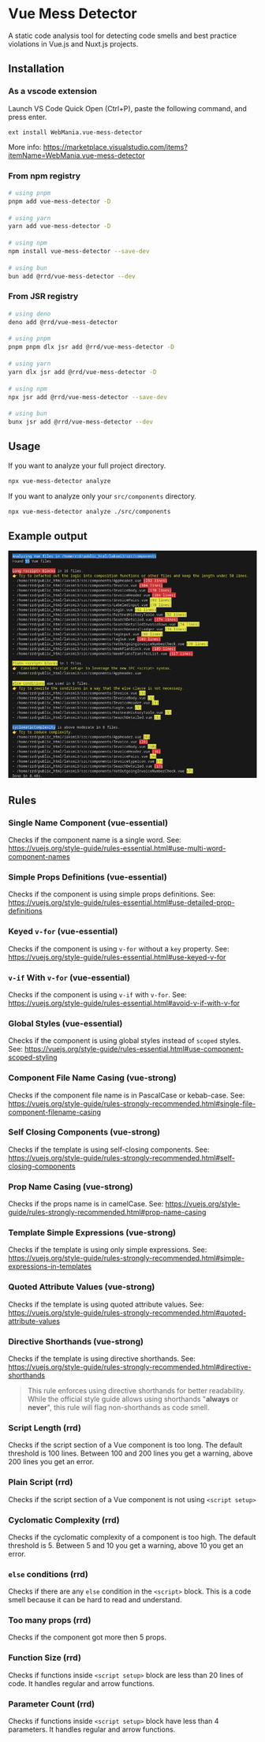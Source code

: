 # Vue Mess Detector

A static code analysis tool for detecting code smells and best practice violations in Vue.js and Nuxt.js projects.

## Installation

### As a vscode extension

Launch VS Code Quick Open (Ctrl+P), paste the following command, and press enter.

```
ext install WebMania.vue-mess-detector
```

More info: https://marketplace.visualstudio.com/items?itemName=WebMania.vue-mess-detector

### From npm registry

```bash
# using pnpm
pnpm add vue-mess-detector -D

# using yarn
yarn add vue-mess-detector -D

# using npm
npm install vue-mess-detector --save-dev

# using bun
bun add @rrd/vue-mess-detector --dev
```

### From JSR registry

```bash
# using deno
deno add @rrd/vue-mess-detector

# using pnpm
pnpm pnpm dlx jsr add @rrd/vue-mess-detector -D

# using yarn
yarn dlx jsr add @rrd/vue-mess-detector -D

# using npm
npx jsr add @rrd/vue-mess-detector --save-dev

# using bun
bunx jsr add @rrd/vue-mess-detector --dev
```

## Usage

If you want to analyze your full project directory.

```bash
npx vue-mess-detector analyze
```

If you want to analyze only your `src/components` directory.

```bash
npx vue-mess-detector analyze ./src/components
```

## Example output

![Output Image](output.png)

## Rules

### Single Name Component (vue-essential)

Checks if the component name is a single word.
See: https://vuejs.org/style-guide/rules-essential.html#use-multi-word-component-names

### Simple Props Definitions (vue-essential)

Checks if the component is using simple props definitions.
See: https://vuejs.org/style-guide/rules-essential.html#use-detailed-prop-definitions

### Keyed `v-for` (vue-essential)

Checks if the component is using `v-for` without a `key` property.
See: https://vuejs.org/style-guide/rules-essential.html#use-keyed-v-for

### `v-if` With `v-for` (vue-essential)

Checks if the component is using `v-if` with `v-for`.
See: https://vuejs.org/style-guide/rules-essential.html#avoid-v-if-with-v-for

### Global Styles (vue-essential)

Checks if the component is using global styles instead of `scoped` styles.
See: https://vuejs.org/style-guide/rules-essential.html#use-component-scoped-styling

### Component File Name Casing (vue-strong)

Checks if the component file name is in PascalCase or kebab-case.
See: https://vuejs.org/style-guide/rules-strongly-recommended.html#single-file-component-filename-casing

### Self Closing Components (vue-strong)

Checks if the template is using self-closing components.
See: https://vuejs.org/style-guide/rules-strongly-recommended.html#self-closing-components

### Prop Name Casing (vue-strong)

Checks if the props name is in camelCase.
See: https://vuejs.org/style-guide/rules-strongly-recommended.html#prop-name-casing

### Template Simple Expressions (vue-strong)

Checks if the template is using only simple expressions.
See: https://vuejs.org/style-guide/rules-strongly-recommended.html#simple-expressions-in-templates

### Quoted Attribute Values (vue-strong)

Checks if the template is using quoted attribute values.
See: https://vuejs.org/style-guide/rules-strongly-recommended.html#quoted-attribute-values

### Directive Shorthands (vue-strong)

Checks if the template is using directive shorthands.
See: https://vuejs.org/style-guide/rules-strongly-recommended.html#directive-shorthands

> This rule enforces using directive shorthands for better readability. While the official style guide allows using shorthands "**always** or **never**", this rule will flag non-shorthands as code smell.

### Script Length (rrd)

Checks if the script section of a Vue component is too long. The default threshold is 100 lines. Between 100 and 200 lines you get a warning, above 200 lines you get an error.

### Plain Script (rrd)

Checks if the script section of a Vue component is not using `<script setup>`

### Cyclomatic Complexity (rrd)

Checks if the cyclomatic complexity of a component is too high. The default threshold is 5. Between 5 and 10 you get a warning, above 10 you get an error.

### `else` conditions (rrd)

Checks if there are any `else` condition in the `<script>` block. This is a code smell because it can be hard to read and understand.

### Too many props (rrd)

Checks if the component got more then 5 props.

### Function Size (rrd)

Checks if functions inside `<script setup>` block are less than 20 lines of code. It handles regular and arrow functions.

### Parameter Count (rrd)

Checks if functions inside `<script setup>` block have less than 4 parameters. It handles regular and arrow functions.
